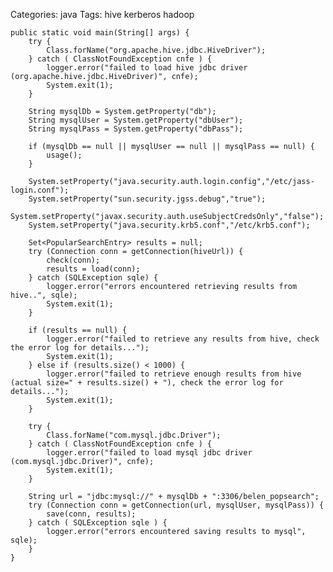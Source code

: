 Categories: java
Tags: hive
      kerberos
      hadoop


    public static void main(String[] args) {
        try {
            Class.forName("org.apache.hive.jdbc.HiveDriver");
        } catch ( ClassNotFoundException cnfe ) {
            logger.error("failed to load hive jdbc driver (org.apache.hive.jdbc.HiveDriver)", cnfe);
            System.exit(1);
        }

        String mysqlDb = System.getProperty("db");
        String mysqlUser = System.getProperty("dbUser");
        String mysqlPass = System.getProperty("dbPass");

        if (mysqlDb == null || mysqlUser == null || mysqlPass == null) {
            usage();
        }

        System.setProperty("java.security.auth.login.config","/etc/jass-login.conf");
        System.setProperty("sun.security.jgss.debug","true");
        System.setProperty("javax.security.auth.useSubjectCredsOnly","false");
        System.setProperty("java.security.krb5.conf","/etc/krb5.conf");

        Set<PopularSearchEntry> results = null;
        try (Connection conn = getConnection(hiveUrl)) {
            check(conn);
            results = load(conn);
        } catch (SQLException sqle) {
            logger.error("errors encountered retrieving results from hive..", sqle);
            System.exit(1);
        }

        if (results == null) {
            logger.error("failed to retrieve any results from hive, check the error log for details...");
            System.exit(1);
        } else if (results.size() < 1000) {
            logger.error("failed to retrieve enough results from hive (actual size=" + results.size() + "), check the error log for details...");
            System.exit(1);
        }

        try {
            Class.forName("com.mysql.jdbc.Driver");
        } catch ( ClassNotFoundException cnfe ) {
            logger.error("failed to load mysql jdbc driver (com.mysql.jdbc.Driver)", cnfe);
            System.exit(1);
        }

        String url = "jdbc:mysql://" + mysqlDb + ":3306/belen_popsearch";
        try (Connection conn = getConnection(url, mysqlUser, mysqlPass)) {
            save(conn, results);
        } catch ( SQLException sqle ) {
            logger.error("errors encountered saving results to mysql", sqle);
        }
    }
